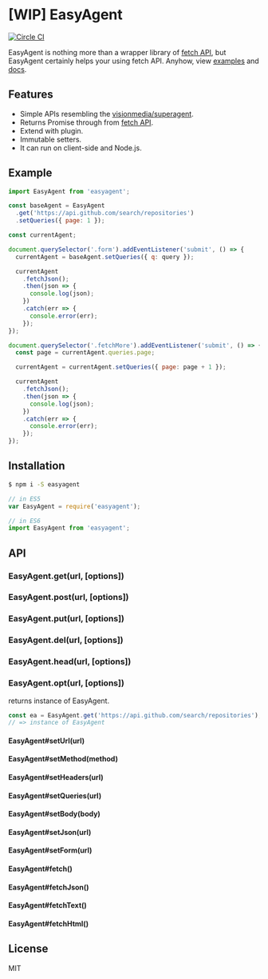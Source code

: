 # [WIP] EasyAgent

[![Circle CI](https://circleci.com/gh/axross/easyagent.svg?style=svg)](https://circleci.com/gh/axross/easyagent)

EasyAgent is nothing more than a wrapper library of [fetch API](https://fetch.spec.whatwg.org/), but EasyAgent certainly helps your using fetch API. Anyhow, view [examples](#examples) and [docs](#installation).

## Features

- Simple APIs resembling the [visionmedia/superagent](https://github.com/visionmedia/superagent).
- Returns Promise through from [fetch API](https://fetch.spec.whatwg.org/).
- Extend with plugin.
- Immutable setters.
- It can run on client-side and Node.js.

## Example

```javascript
import EasyAgent from 'easyagent';

const baseAgent = EasyAgent
  .get('https://api.github.com/search/repositories')
  .setQueries({ page: 1 });

const currentAgent;

document.querySelector('.form').addEventListener('submit', () => {
  currentAgent = baseAgent.setQueries({ q: query });

  currentAgent
    .fetchJson();
    .then(json => {
      console.log(json);
    })
    .catch(err => {
      console.error(err);
    });
});

document.querySelector('.fetchMore').addEventListener('submit', () => {
  const page = currentAgent.queries.page;

  currentAgent = currentAgent.setQueries({ page: page + 1 });

  currentAgent
    .fetchJson();
    .then(json => {
      console.log(json);
    })
    .catch(err => {
      console.error(err);
    });
});
```

## Installation

```sh
$ npm i -S easyagent
```

```javascript
// in ES5
var EasyAgent = require('easyagent');

// in ES6
import EasyAgent from 'easyagent';
```

## API

### EasyAgent.get(url, [options])
### EasyAgent.post(url, [options])
### EasyAgent.put(url, [options])
### EasyAgent.del(url, [options])
### EasyAgent.head(url, [options])
### EasyAgent.opt(url, [options])

returns instance of EasyAgent.

```javascript
const ea = EasyAgent.get('https://api.github.com/search/repositories');
// => instance of EasyAgent
```

#### EasyAgent#setUrl(url)
#### EasyAgent#setMethod(method)
#### EasyAgent#setHeaders(url)
#### EasyAgent#setQueries(url)
#### EasyAgent#setBody(body)
#### EasyAgent#setJson(url)
#### EasyAgent#setForm(url)

#### EasyAgent#fetch()
#### EasyAgent#fetchJson()
#### EasyAgent#fetchText()
#### EasyAgent#fetchHtml()

## License

MIT
